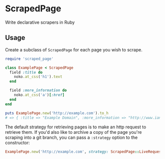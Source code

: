 # ScrapedPage

Write declarative scrapers in Ruby

## Usage

Create a subclass of `ScrapedPage` for each page you wish to scrape.

```ruby
require 'scraped_page'

class ExamplePage < ScrapedPage
  field :title do
    noko.at_css('h1').text
  end

  field :more_information do
    noko.at_css('a')[:href]
  end
end

puts ExamplePage.new('http://example.com').to_h
# => { :title => "Example Domain", :more_information => "http://www.iana.org/domains/reserved" }
```

The default strategy for retrieving pages is to make an http request to retrieve them. If you'd also like to archive a copy of the page you're scraping into a git branch, you can pass a `:strategy` option to the constructor:

```ruby
ExamplePage.new('http://example.com', strategy: ScrapedPage::LiveRequestArchiveStrategy)
```
